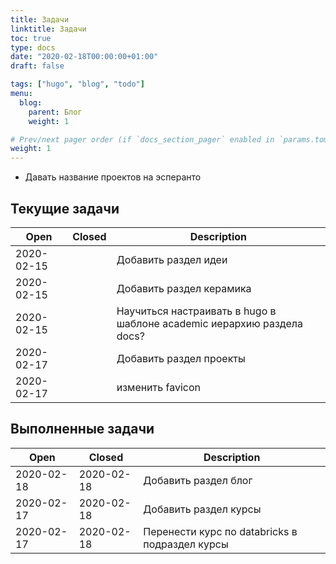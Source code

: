```yaml
---
title: Задачи
linktitle: Задачи
toc: true
type: docs
date: "2020-02-18T00:00:00+01:00"
draft: false

tags: ["hugo", "blog", "todo"]
menu:
  blog:
    parent: Блог
    weight: 1

# Prev/next pager order (if `docs_section_pager` enabled in `params.toml`)
weight: 1
---
```

* Давать название проектов на эсперанто

## Текущие задачи

|    Open    | Closed     |            Description             |
| ---------- | ---------- | ---------------------------------- |
| 2020-02-15 |            | Добавить раздел идеи |
| 2020-02-15 |            | Добавить раздел керамика |
| 2020-02-15 |            | Научиться настраивать в hugo в шаблоне academic иерархию раздела docs?  |
| 2020-02-17 |            | Добавить раздел проекты |
| 2020-02-17 |            | изменить favicon |

## Выполненные задачи

|    Open    | Closed     |            Description             |
| ---------- | ---------- | ---------------------------------- |
| 2020-02-18 | 2020-02-18 | Добавить раздел блог |
| 2020-02-17 | 2020-02-18 | Добавить раздел курсы |
| 2020-02-17 | 2020-02-18 | Перенести курс по databricks в подраздел курсы |
